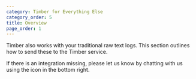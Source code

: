 ```yaml
---
category: Timber for Everything Else
category_order: 5
title: Overview
page_order: 1
---
```


Timber also works with your traditional raw text logs. This section outlines how to send
these to the Timber service.

If there is an integration missing, please let us know by chatting with us using the icon
in the bottom right.